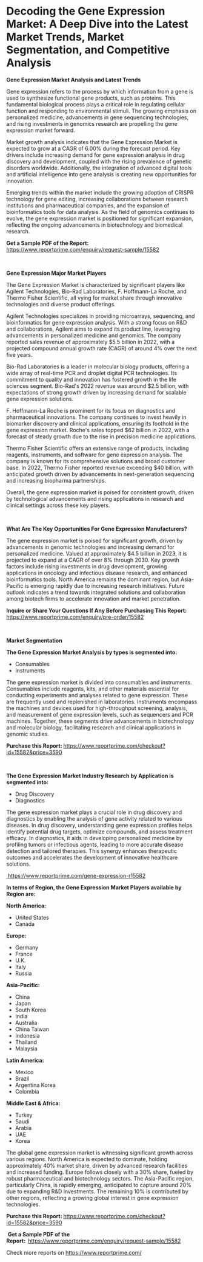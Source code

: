 <p><h1>Decoding the Gene Expression Market: A Deep Dive into the Latest Market Trends, Market Segmentation, and Competitive Analysis</h1></p><p><strong>Gene Expression Market Analysis and Latest Trends</strong></p>
<p><p>Gene expression refers to the process by which information from a gene is used to synthesize functional gene products, such as proteins. This fundamental biological process plays a critical role in regulating cellular function and responding to environmental stimuli. The growing emphasis on personalized medicine, advancements in gene sequencing technologies, and rising investments in genomics research are propelling the gene expression market forward.</p><p>Market growth analysis indicates that the Gene Expression Market is expected to grow at a CAGR of 6.00% during the forecast period. Key drivers include increasing demand for gene expression analysis in drug discovery and development, coupled with the rising prevalence of genetic disorders worldwide. Additionally, the integration of advanced digital tools and artificial intelligence into gene analysis is creating new opportunities for innovation.</p><p>Emerging trends within the market include the growing adoption of CRISPR technology for gene editing, increasing collaborations between research institutions and pharmaceutical companies, and the expansion of bioinformatics tools for data analysis. As the field of genomics continues to evolve, the gene expression market is positioned for significant expansion, reflecting the ongoing advancements in biotechnology and biomedical research.</p></p>
<p><strong>Get a Sample PDF of the Report:&nbsp;</strong> <a href="https://www.reportprime.com/enquiry/request-sample/15582?utm_campaign=2201&utm_medium=2&utm_source=Github&utm_content=ia&utm_term=20032025&utm_id=gene-expression">https://www.reportprime.com/enquiry/request-sample/15582</a></p>
<p>&nbsp;</p>
<p><strong>Gene Expression Major Market Players</strong></p>
<p><p>The Gene Expression Market is characterized by significant players like Agilent Technologies, Bio-Rad Laboratories, F. Hoffmann-La Roche, and Thermo Fisher Scientific, all vying for market share through innovative technologies and diverse product offerings.</p><p>Agilent Technologies specializes in providing microarrays, sequencing, and bioinformatics for gene expression analysis. With a strong focus on R&D and collaborations, Agilent aims to expand its product line, leveraging advancements in personalized medicine and genomics. The company reported sales revenue of approximately $5.5 billion in 2022, with a projected compound annual growth rate (CAGR) of around 4% over the next five years.</p><p>Bio-Rad Laboratories is a leader in molecular biology products, offering a wide array of real-time PCR and droplet digital PCR technologies. Its commitment to quality and innovation has fostered growth in the life sciences segment. Bio-Rad's 2022 revenue was around $2.5 billion, with expectations of strong growth driven by increasing demand for scalable gene expression solutions.</p><p>F. Hoffmann-La Roche is prominent for its focus on diagnostics and pharmaceutical innovations. The company continues to invest heavily in biomarker discovery and clinical applications, ensuring its foothold in the gene expression market. Roche's sales topped $62 billion in 2022, with a forecast of steady growth due to the rise in precision medicine applications.</p><p>Thermo Fisher Scientific offers an extensive range of products, including reagents, instruments, and software for gene expression analysis. The company is known for its comprehensive solutions and broad customer base. In 2022, Thermo Fisher reported revenue exceeding $40 billion, with anticipated growth driven by advancements in next-generation sequencing and increasing biopharma partnerships.</p><p>Overall, the gene expression market is poised for consistent growth, driven by technological advancements and rising applications in research and clinical settings across these key players.</p></p>
<p>&nbsp;</p>
<p><strong>What Are The Key Opportunities For Gene Expression Manufacturers?</strong></p>
<p><p>The gene expression market is poised for significant growth, driven by advancements in genomic technologies and increasing demand for personalized medicine. Valued at approximately $4.5 billion in 2023, it is projected to expand at a CAGR of over 8% through 2030. Key growth factors include rising investments in drug development, growing applications in oncology and infectious disease research, and enhanced bioinformatics tools. North America remains the dominant region, but Asia-Pacific is emerging rapidly due to increasing research initiatives. Future outlook indicates a trend towards integrated solutions and collaboration among biotech firms to accelerate innovation and market penetration.</p></p>
<p><strong>Inquire or Share Your Questions If Any Before Purchasing This Report:</strong> <a href="https://www.reportprime.com/enquiry/pre-order/15582?utm_campaign=2201&utm_medium=2&utm_source=Github&utm_content=ia&utm_term=20032025&utm_id=gene-expression">https://www.reportprime.com/enquiry/pre-order/15582</a></p>
<p>&nbsp;</p>
<p><strong>Market Segmentation</strong></p>
<p><strong>The Gene Expression Market Analysis by types is segmented into:</strong></p>
<p><ul><li>Consumables</li><li>Instruments</li></ul></p>
<p><p>The gene expression market is divided into consumables and instruments. Consumables include reagents, kits, and other materials essential for conducting experiments and analyses related to gene expression. These are frequently used and replenished in laboratories. Instruments encompass the machines and devices used for high-throughput screening, analysis, and measurement of gene expression levels, such as sequencers and PCR machines. Together, these segments drive advancements in biotechnology and molecular biology, facilitating research and clinical applications in genomic studies.</p></p>
<p><strong>Purchase this Report:&nbsp;</strong><a href="https://www.reportprime.com/checkout?id=15582&price=3590&utm_campaign=2201&utm_medium=2&utm_source=Github&utm_content=ia&utm_term=20032025&utm_id=gene-expression">https://www.reportprime.com/checkout?id=15582&price=3590</a></p>
<p>&nbsp;</p>
<p><strong>The Gene Expression Market Industry Research by Application is segmented into:</strong></p>
<p><ul><li>Drug Discovery</li><li>Diagnostics</li></ul></p>
<p><p>The gene expression market plays a crucial role in drug discovery and diagnostics by enabling the analysis of gene activity related to various diseases. In drug discovery, understanding gene expression profiles helps identify potential drug targets, optimize compounds, and assess treatment efficacy. In diagnostics, it aids in developing personalized medicine by profiling tumors or infectious agents, leading to more accurate disease detection and tailored therapies. This synergy enhances therapeutic outcomes and accelerates the development of innovative healthcare solutions.</p></p>
<p><a href="https://www.reportprime.com/gene-expression-r15582?utm_campaign=2201&utm_medium=2&utm_source=Github&utm_content=ia&utm_term=20032025&utm_id=gene-expression">&nbsp;https://www.reportprime.com/gene-expression-r15582</a></p>
<p><strong>In terms of Region, the Gene Expression Market Players available by Region are:</strong></p>
<p>
    <p> <strong> North America: </strong>
        <ul>
            <li>United States</li>
            <li>Canada</li>
        </ul>
        </p> 
    <p> <strong> Europe: </strong>
        <ul>
            <li>Germany</li>
            <li>France</li>
            <li>U.K.</li>
            <li>Italy</li>
            <li>Russia</li>
        </ul>
        </p> 
    <p> <strong> Asia-Pacific: </strong>
        <ul>
            <li>China</li>
            <li>Japan</li>
            <li>South Korea</li>
            <li>India</li>
            <li>Australia</li>
            <li>China Taiwan</li>
            <li>Indonesia</li>
            <li>Thailand</li>
            <li>Malaysia</li>
        </ul>
        </p> 
    <p> <strong> Latin America: </strong>
        <ul>
            <li>Mexico</li>
            <li>Brazil</li>
            <li>Argentina Korea</li>
            <li>Colombia</li>
        </ul>
        </p> 
    <p> <strong> Middle East & Africa: </strong>
        <ul>
            <li>Turkey</li>
            <li>Saudi</li>
            <li>Arabia</li>
            <li>UAE</li>
            <li>Korea</li>
        </ul>
    </p>
    </p>
<p><p>The global gene expression market is witnessing significant growth across various regions. North America is expected to dominate, holding approximately 40% market share, driven by advanced research facilities and increased funding. Europe follows closely with a 30% share, fueled by robust pharmaceutical and biotechnology sectors. The Asia-Pacific region, particularly China, is rapidly emerging, anticipated to capture around 20% due to expanding R&D investments. The remaining 10% is contributed by other regions, reflecting a growing global interest in gene expression technologies.</p></p>
<p><strong>Purchase this Report: </strong><a href="https://www.reportprime.com/checkout?id=15582&price=3590&utm_campaign=2201&utm_medium=2&utm_source=Github&utm_content=ia&utm_term=20032025&utm_id=gene-expression">https://www.reportprime.com/checkout?id=15582&price=3590</a></p>
<p>&nbsp;<strong>Get a Sample PDF of the Report:&nbsp;&nbsp;</strong><a href="https://www.reportprime.com/enquiry/request-sample/15582?utm_campaign=2201&utm_medium=2&utm_source=Github&utm_content=ia&utm_term=20032025&utm_id=gene-expression">https://www.reportprime.com/enquiry/request-sample/15582</a></p>
<p><strong></strong></p>
<p>Check more reports on <a href="https://www.reportprime.com/?utm_campaign=2201&utm_medium=2&utm_source=Github&utm_content=ia&utm_term=20032025&utm_id=gene-expression">https://www.reportprime.com/</a></p>